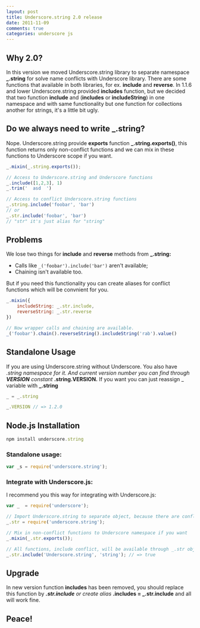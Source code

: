 ```yaml
---
layout: post
title: Underscore.string 2.0 release
date: 2011-11-09
comments: true
categories: underscore js
---
```


## Why 2.0?

In this version we moved Underscore.string library to separate namespace <b>_.string</b>
for solve name conflicts with Underscore library. There are some functions that available in
both libraries, for ex. <b>include</b> and <b>reverse</b>. In 1.1.6 and lower Underscore.string provided <b>includes</b>
function, but we decided that two function <b>include</b> and (<b>includes</b> or <b>includeString</b>) in one namespace
and with same functionality but one function for collections another for strings, it's a little bit ugly.

## Do we always need to write _.string?

Nope. Underscore.string provide <b>exports</b> function <b>_.string.exports()</b>, this function returns only non-conflict functions and we can mix in these functions to Underscore scope if you want.

``` js
_.mixin(_.string.exports());

// Access to Underscore.string and Underscore functions
_.include([1,2,3], 1)
_.trim('  asd  ')

// Access to conflict Underscore.string functions
_.string.include('foobar', 'bar')
// or
_.str.include('foobar', 'bar')
// "str" it's just alias for "string"
```

## Problems
We lose two things for <b>include</b> and <b>reverse</b> methods from <b>_.string:</b>

* Calls like `_('foobar').include('bar')` aren't available;
* Chaining isn't available too.

But if you need this functionality you can create aliases for conflict functions which will be convnient for you.

``` js
_.mixin({
    includeString: _.str.include,
    reverseString: _.str.reverse
})

// Now wrapper calls and chaining are available.
_('foobar').chain().reverseString().includeString('rab').value()
```

## Standalone Usage
If you are using Underscore.string without Underscore. You also have _.string namespace for it. And current version number you can find through <b>VERSION</b> constant <b>_.string.VERSION.</b> If you want you can just reassign _ variable with <b>_.string</b>

``` js
_ = _.string

_.VERSION // => 1.2.0
```

## Node.js Installation

``` js
npm install underscore.string
```

### Standalone usage:

``` js
var _s = require('underscore.string');
```

### Integrate with Underscore.js:

I recommend you this way for integrating with Underscore.js:

``` js
var _  = require('underscore');

// Import Underscore.string to separate object, because there are conflict functions (include, reverse, contains)
_.str = require('underscore.string');

// Mix in non-conflict functions to Underscore namespace if you want
_.mixin(_.str.exports());

// All functions, include conflict, will be available through _.str object
_.str.include('Underscore.string', 'string'); // => true
```

## Upgrade
In new version function <b>includes</b> has been removed, you should replace this function by <b>_.str.include</b> or create alias <b>_.includes = _.str.include</b> and all will work fine.

## Peace!

